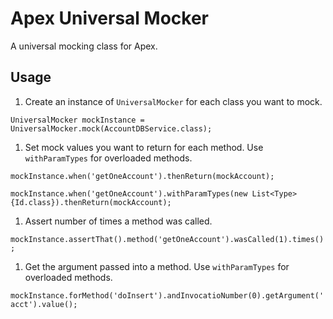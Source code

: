 # Apex Universal Mocker

A universal mocking class for Apex.

## Usage

1. Create an instance of `UniversalMocker` for each class you want to mock.

  `UniversalMocker mockInstance = UniversalMocker.mock(AccountDBService.class);`
  
1. Set mock values you want to return for each method. Use `withParamTypes` for overloaded methods.

  `mockInstance.when('getOneAccount').thenReturn(mockAccount);`

  `mockInstance.when('getOneAccount').withParamTypes(new List<Type>{Id.class}).thenReturn(mockAccount);`
  
1. Assert number of times a method was called.

  `mockInstance.assertThat().method('getOneAccount').wasCalled(1).times();`

1. Get the argument passed into a method. Use `withParamTypes` for overloaded methods.

  `mockInstance.forMethod('doInsert').andInvocatioNumber(0).getArgument('acct').value();`

